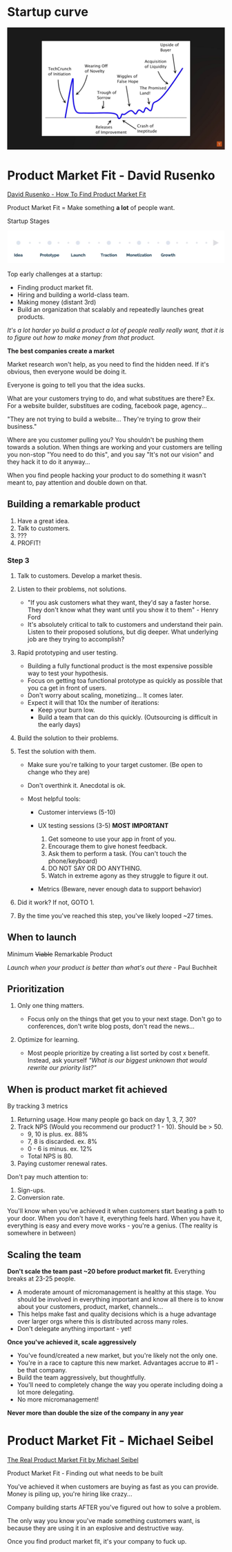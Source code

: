 # Startup curve

![Startup curve](../pics/startup/market_fit/market_fit_startup_curve.jpg)

# Product Market Fit - David Rusenko

[David Rusenko - How To Find Product Market Fit](https://www.youtube.com/watch?v=0LNQxT9LvM0)

Product Market Fit = Make something **a lot** of people want.

Startup Stages

![Startup Stages](../pics/startup/market_fit/market_fit_startup_stages.jpg)

Top early challenges at a startup:

-   Finding product market fit.
-   Hiring and building a world-class team.
-   Making money (distant 3rd)
-   Build an organization that scalably and repeatedly launches great products.

_It's a lot harder yo build a product a lot of people really really want, that it is to figure out how to make money from that product._

**The best companies create a market**

Market research won't help, as you need to find the hidden need. If it's obvious, then everyone would be doing it.

Everyone is going to tell you that the idea sucks.

What are your customers trying to do, and what substitues are there? Ex. For a website builder, substitues are coding, facebook page, agency...

"They are not trying to build a website... They're trying to grow their business."

Where are you customer pulling you? You shouldn't be pushing them towards a solution. When things are working and your customers are telling you non-stop "You need to do this", and you say "It's not our vision" and they hack it to do it anyway...

When you find people hacking your product to do something it wasn't meant to, pay attention and double down on that.

## Building a remarkable product

1. Have a great idea.
2. Talk to customers.
3. ???
4. PROFIT!

### Step 3

1. Talk to customers. Develop a market thesis.
2. Listen to their problems, not solutions.

    - "If you ask customers what they want, they'd say a faster horse. They don't know what they want until you show it to them" - Henry Ford
    - It's absolutely critical to talk to customers and understand their pain. Listen to their proposed solutions, but dig deeper. What underlying job are they trying to accomplish?

3. Rapid prototyping and user testing.

    - Building a fully functional product is the most expensive possible way to test your hypothesis.
    - Focus on getting toa functional prototype as quickly as possible that you ca get in front of users.
    - Don't worry about scaling, monetizing... It comes later.
    - Expect it will that 10x the number of iterations:
        - Keep your burn low.
        - Build a team that can do this quickly. (Outsourcing is difficult in the early days)

4. Build the solution to their problems.
5. Test the solution with them.

    - Make sure you're talking to your target customer. (Be open to change who they are)
    - Don't overthink it. Anecdotal is ok.
    - Most helpful tools:

        - Customer interviews (5-10)
        - UX testing sessions (3-5) **MOST IMPORTANT**

            1. Get someone to use your app in front of you.
            2. Encourage them to give honest feedback.
            3. Ask them to perform a task. (You can't touch the phone/keyboard)
            4. DO NOT SAY OR DO ANYTHING.
            5. Watch in extreme agony as they struggle to figure it out.

        - Metrics (Beware, never enough data to support behavior)

6. Did it work? If not, GOTO 1.
7. By the time you've reached this step, you've likely looped ~27 times.

## When to launch

Minimum ~~Viable~~ Remarkable Product

_Launch when your product is better than what's out there_ - Paul Buchheit

## Prioritization

1. Only one thing matters.

    - Focus only on the things that get you to your next stage. Don't go to conferences, don't write blog posts, don't read the news...

2. Optimize for learning.

    - Most people prioritize by creating a list sorted by cost x benefit. Instead, ask yourself _"What is our biggest unknown that would rewrite our priority list?"_

## When is product market fit achieved

By tracking 3 metrics

1. Returning usage. How many people go back on day 1, 3, 7, 30?
2. Track NPS (Would you recommend our product? 1 - 10). Should be > 50.
    - 9, 10 is plus. ex. 88%
    - 7, 8 is discarded. ex. 8%
    - 0 - 6 is minus. ex. 12%
    - Total NPS is 80.
3. Paying customer renewal rates.

Don't pay much attention to:

1. Sign-ups.
2. Conversion rate.

You'll know when you've achieved it when customers start beating a path to your door. When you don't have it, everything feels hard. When you have it, everything is easy and every move works - you're a genius. (The reality is somewhere in between)

## Scaling the team

**Don't scale the team past ~20 before product market fit.** Everything breaks at 23-25 people.

-   A moderate amount of micromanagement is healthy at this stage. You should be involved in everything important and know all there is to know about your customers, product, market, channels...
-   This helps make fast and quality decisions which is a huge advantage over larger orgs where this is distributed across many roles.
-   Don't delegate anything important - yet!

**Once you've achieved it, scale aggressively**

-   You've found/created a new market, but you're likely not the only one.
-   You're in a race to capture this new market. Advantages accrue to #1 - be that company.
-   Build the team aggressively, but thoughtfully.
-   You'll need to completely change the way you operate including doing a lot more delegating.
-   No more micromanagement!

**Never more than double the size of the company in any year**

# Product Market Fit - Michael Seibel

[The Real Product Market Fit by Michael Seibel](https://www.youtube.com/watch?v=FBOLk9s9Ci4)

Product Market Fit - Finding out what needs to be built

You've achieved it when customers are buying as fast as you can provide. Money is piling up, you're hiring like crazy...

Company building starts AFTER you've figured out how to solve a problem.

The only way you know you've made something customers want, is because they are using it in an explosive and destructive way.

Once you find product market fit, it's your company to fuck up.
